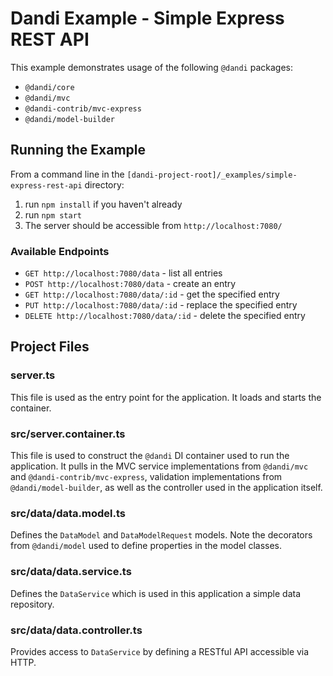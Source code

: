 # Dandi Example - Simple Express REST API

This example demonstrates usage of the following `@dandi` packages:

- `@dandi/core`
- `@dandi/mvc`
- `@dandi-contrib/mvc-express`
- `@dandi/model-builder`

## Running the Example

From a command line in the
`[dandi-project-root]/_examples/simple-express-rest-api` directory:

1. run `npm install` if you haven't already
2. run `npm start`
3. The server should be accessible from `http://localhost:7080/`

### Available Endpoints

- `GET http://localhost:7080/data` - list all entries
- `POST http://localhost:7080/data` - create an entry
- `GET http://localhost:7080/data/:id` - get the specified entry
- `PUT http://localhost:7080/data/:id` - replace the specified entry
- `DELETE http://localhost:7080/data/:id` - delete the specified entry

## Project Files

### server.ts

This file is used as the entry point for the application. It loads and
starts the container.

### src/server.container.ts

This file is used to construct the `@dandi` DI container used to run
the application. It pulls in the MVC service implementations from
`@dandi/mvc` and `@dandi-contrib/mvc-express`, validation implementations from
`@dandi/model-builder`, as well as the controller used in
the application itself.

### src/data/data.model.ts

Defines the `DataModel` and `DataModelRequest` models. Note the
decorators from `@dandi/model` used to define properties in the model
classes.

### src/data/data.service.ts

Defines the `DataService` which is used in this application a simple
data repository.

### src/data/data.controller.ts

Provides access to `DataService` by defining a RESTful API accessible
via HTTP.
